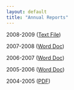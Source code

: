 ```yaml
---
layout: default
title: "Annual Reports"
---
```

2008-2009 ([Text File](http://drupal.sigplan.org/sites/default/files/Report2009.txt))

2007-2008 ([Word Doc](http://drupal.sigplan.org/sites/default/files/Report2008.doc))

2006-2007 ([Word Doc](http://drupal.sigplan.org/sites/default/files/Report2007.doc))

2005-2006 ([Word Doc](http://drupal.sigplan.org/sites/default/files/Report2006.doc))

2004-2005 ([PDF](http://drupal.sigplan.org/sites/default/files/report2005.pdf))
